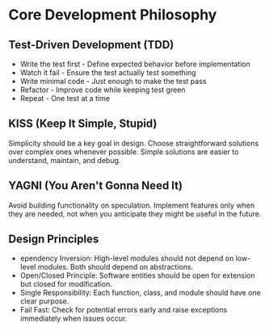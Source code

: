 # Core Development Philosophy

## Test-Driven Development (TDD)

- Write the test first - Define expected behavior before implementation
- Watch it fail - Ensure the test actually test something
- Write minimal code - Just enough to make the test pass
- Refactor - Improve code while keeping test green
- Repeat - One test at a time

## KISS (Keep It Simple, Stupid)

Simplicity should be a key goal in design. Choose straightforward solutions over complex ones whenever possible. Simple solutions are easier to understand, maintain, and debug.

## YAGNI (You Aren't Gonna Need It)

Avoid building functionality on speculation. Implement features only when they are needed, not when you anticipate they might be useful in the future.

## Design Principles

- ependency Inversion: High-level modules should not depend on low-level modules. Both should depend on abstractions.
- Open/Closed Principle: Software entities should be open for extension but closed for modification.
- Single Responsibility: Each function, class, and module should have one clear purpose.
- Fail Fast: Check for potential errors early and raise exceptions immediately when issues occur.
